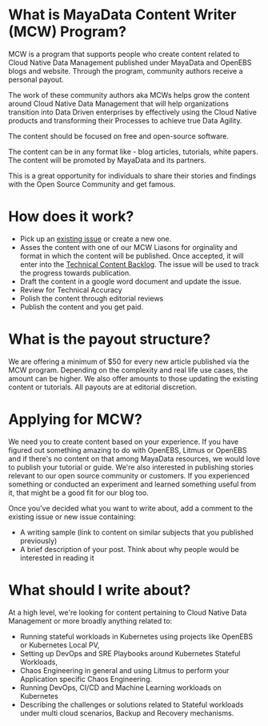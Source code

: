# What is MayaData Content Writer (MCW) Program?

MCW is a program that supports people who create content related to Cloud Native Data Management published under MayaData and OpenEBS blogs and website. Through the program, community authors receive a personal payout.

The work of these community authors aka MCWs helps grow the content around Cloud Native Data Management that will help organizations transition into Data Driven enterprises by effectively using the Cloud Native products and transforming their Processes to achieve true Data Agility.

The content should be focused on free and open-source software. 

The content can be in any format like - blog articles, tutorials, white papers. The content will be promoted by MayaData and its partners. 

This is a great opportunity for individuals to share their stories and findings with the Open Source Community and get famous.

# How does it work?

* Pick up an [existing issue](https://github.com/mayadata-io/community/issues) or create a new one.
* Asses the content with one of our MCW Liasons for orginality and format in which the content will be published. Once accepted, it will enter into the [Technical Content Backlog](https://github.com/orgs/mayadata-io/projects/1). The issue will be used to track the progress towards publication. 
* Draft the content in a google word document and update the issue.
* Review for Technical Accuracy
* Polish the content through editorial reviews
* Publish the content and you get paid. 

# What is the payout structure?

We are offering a minimum of $50 for every new article published via the MCW program. Depending on the complexity and real life use cases, the amount can be higher. We also offer amounts to those updating the existing content or tutorials. All payouts are at editorial discretion.

# Applying for MCW?

We need you to create content based on your experience. If you have figured out something amazing to do with OpenEBS, Litmus or OpenEBS and if there's no content on that among MayaData resources, we would love to publish your tutorial or guide. We're also interested in publishing stories relevant to our open source community or customers. If you experienced something or conducted an experiment and learned something useful from it, that might be a good fit for our blog too.

Once you've decided what you want to write about, add a comment to the existing issue or new issue containing:
* A writing sample (link to content on similar subjects that you published previously)
* A brief description of your post. Think about why people would be interested in reading it

# What should I write about?

At a high level, we're looking for content pertaining to Cloud Native Data Management or more broadly anything related to:
- Running stateful workloads in Kubernetes using projects like OpenEBS or Kubernetes Local PV, 
- Setting up DevOps and SRE Playbooks around Kubernetes Stateful Workloads, 
- Chaos Engineering in general and using Litmus to perform your Application specific Chaos Engineering. 
- Running DevOps, CI/CD and Machine Learning workloads on Kubernetes
- Describing the challenges or solutions related to Stateful workloads under multi cloud scenarios, Backup and Recovery mechanisms. 








